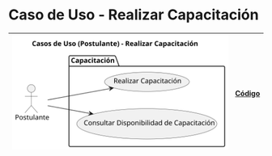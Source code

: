 # Caso de Uso - Realizar Capacitación

| ![Diagrama de Clases](/casos_de_uso/imagenes/postulante/Realizar_Capacitacion.svg) | [Código](/casos_de_uso/diagramas_casos_de_uso/postulante/realizar_capacitacion/realizar_capacitacion1.puml) |
|------------------------------------------------------------------------------------|---------------------------------------------------------------------------------------------------------|